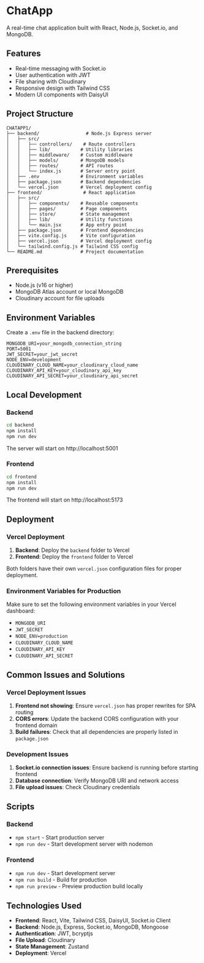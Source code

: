 # ChatApp

A real-time chat application built with React, Node.js, Socket.io, and MongoDB.

## Features

- Real-time messaging with Socket.io
- User authentication with JWT
- File sharing with Cloudinary
- Responsive design with Tailwind CSS
- Modern UI components with DaisyUI

## Project Structure

```
CHATAPP1/
├── backend/                 # Node.js Express server
│   ├── src/
│   │   ├── controllers/    # Route controllers
│   │   ├── lib/           # Utility libraries
│   │   ├── middleware/    # Custom middleware
│   │   ├── models/        # MongoDB models
│   │   ├── routes/        # API routes
│   │   └── index.js       # Server entry point
│   ├── .env               # Environment variables
│   ├── package.json       # Backend dependencies
│   └── vercel.json        # Vercel deployment config
├── frontend/               # React application
│   ├── src/
│   │   ├── components/    # Reusable components
│   │   ├── pages/         # Page components
│   │   ├── store/         # State management
│   │   ├── lib/           # Utility functions
│   │   └── main.jsx       # App entry point
│   ├── package.json       # Frontend dependencies
│   ├── vite.config.js     # Vite configuration
│   ├── vercel.json        # Vercel deployment config
│   └── tailwind.config.js # Tailwind CSS config
└── README.md              # Project documentation
```

## Prerequisites

- Node.js (v16 or higher)
- MongoDB Atlas account or local MongoDB
- Cloudinary account for file uploads

## Environment Variables

Create a `.env` file in the backend directory:

```env
MONGODB_URI=your_mongodb_connection_string
PORT=5001
JWT_SECRET=your_jwt_secret
NODE_ENV=development
CLOUDINARY_CLOUD_NAME=your_cloudinary_cloud_name
CLOUDINARY_API_KEY=your_cloudinary_api_key
CLOUDINARY_API_SECRET=your_cloudinary_api_secret
```

## Local Development

### Backend

```bash
cd backend
npm install
npm run dev
```

The server will start on http://localhost:5001

### Frontend

```bash
cd frontend
npm install
npm run dev
```

The frontend will start on http://localhost:5173

## Deployment

### Vercel Deployment

1. **Backend**: Deploy the `backend` folder to Vercel
2. **Frontend**: Deploy the `frontend` folder to Vercel

Both folders have their own `vercel.json` configuration files for proper deployment.

### Environment Variables for Production

Make sure to set the following environment variables in your Vercel dashboard:

- `MONGODB_URI`
- `JWT_SECRET`
- `NODE_ENV=production`
- `CLOUDINARY_CLOUD_NAME`
- `CLOUDINARY_API_KEY`
- `CLOUDINARY_API_SECRET`

## Common Issues and Solutions

### Vercel Deployment Issues

1. **Frontend not showing**: Ensure `vercel.json` has proper rewrites for SPA routing
2. **CORS errors**: Update the backend CORS configuration with your frontend domain
3. **Build failures**: Check that all dependencies are properly listed in `package.json`

### Development Issues

1. **Socket.io connection issues**: Ensure backend is running before starting frontend
2. **Database connection**: Verify MongoDB URI and network access
3. **File upload issues**: Check Cloudinary credentials

## Scripts

### Backend

- `npm start` - Start production server
- `npm run dev` - Start development server with nodemon

### Frontend

- `npm run dev` - Start development server
- `npm run build` - Build for production
- `npm run preview` - Preview production build locally

## Technologies Used

- **Frontend**: React, Vite, Tailwind CSS, DaisyUI, Socket.io Client
- **Backend**: Node.js, Express, Socket.io, MongoDB, Mongoose
- **Authentication**: JWT, bcryptjs
- **File Upload**: Cloudinary
- **State Management**: Zustand
- **Deployment**: Vercel
